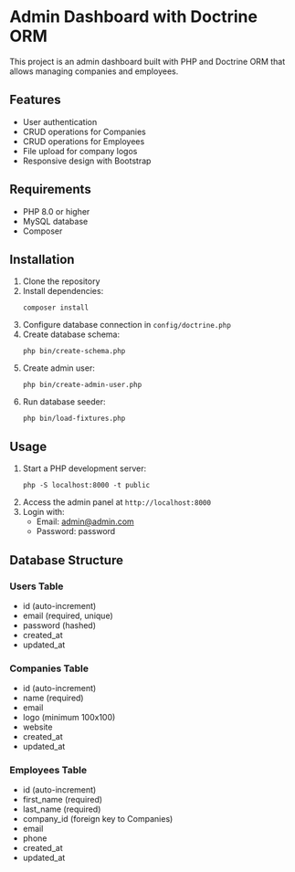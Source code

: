 # Admin Dashboard with Doctrine ORM

This project is an admin dashboard built with PHP and Doctrine ORM that allows managing companies and employees.

## Features

- User authentication
- CRUD operations for Companies
- CRUD operations for Employees
- File upload for company logos
- Responsive design with Bootstrap

## Requirements

- PHP 8.0 or higher
- MySQL database
- Composer

## Installation

1. Clone the repository
2. Install dependencies:
   ```
   composer install
   ```
3. Configure database connection in `config/doctrine.php`
4. Create database schema:
   ```
   php bin/create-schema.php
   ```
5. Create admin user:
   ```
   php bin/create-admin-user.php
   ```
6. Run database seeder:
   ```
   php bin/load-fixtures.php
   ```
## Usage

1. Start a PHP development server:
   ```
   php -S localhost:8000 -t public
   ```
2. Access the admin panel at `http://localhost:8000`
3. Login with:
   - Email: admin@admin.com
   - Password: password

## Database Structure

### Users Table
- id (auto-increment)
- email (required, unique)
- password (hashed)
- created_at
- updated_at

### Companies Table
- id (auto-increment)
- name (required)
- email
- logo (minimum 100x100)
- website
- created_at
- updated_at

### Employees Table
- id (auto-increment)
- first_name (required)
- last_name (required)
- company_id (foreign key to Companies)
- email
- phone
- created_at
- updated_at 